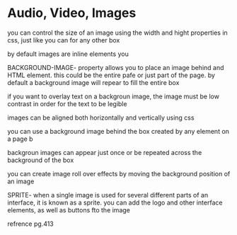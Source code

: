 # Audio, Video, Images

you can control the size of an image using the width and hight properties in css, just like you can for any other box

by default images are inline elements
you 

BACKGROUND-IMAGE- property allows you to place an image behind and HTML element. this could be the entire pafe or just part of the page. by default a background image will repear to fill the entire box

if you want to overlay text on a backgroun image, the image must be low contrast in order for the text to be legible

images can be aligned both horizontally and vertically using css

you can use a background image behind the box created by any element on a page b

backgroun images can appear just once or be repeated across the background of the box

you can create image roll over effects by moving the background position of an image

SPRITE- when a single image is used for several different parts of an interface, it is known as a sprite. you can add the logo and other interface elements, as well as buttons fto the image 

refrence pg.413